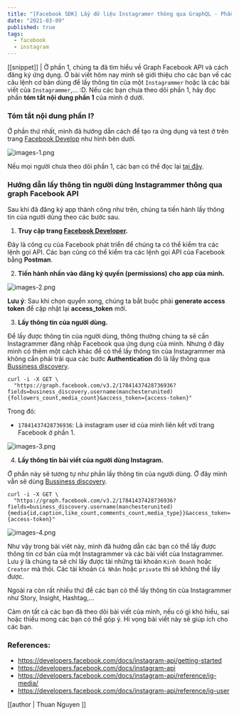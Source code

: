 ```yaml
---
title: "[Facebook SDK] Lấy dữ liệu Instagramer thông qua GraphQL - Phần 2"
date: "2021-03-09"
published: true
tags:
  - facebook
  - instagram
---
```


[[snippet]]
| Ở phần 1, chúng ta đã tìm hiểu về Graph Facebook API và cách đăng ký ứng dụng. Ở bài viết hôm nay mình sẽ giới thiệu cho các bạn về các câu lệnh cơ bản dùng để lấy thông tin của một `Instagrammer` hoặc là các bài viết của `Instagrammer`,... :D. Nếu các bạn chưa theo dõi phần 1, hãy đọc phần __tóm tắt nội dung phần 1__ của mình ở dưới.

### Tóm tắt nội dung phần I?

Ở phần thứ nhất, mình đã hướng dẫn cách để tạo ra ứng dụng và test ở trên trang [Facebook Develop](https://developers.facebook.com/) như hình bên dưới.

![images-1.png](/images-1.png)

Nếu mọi người chưa theo dõi phần 1, các bạn có thể đọc lại [tại đây](https://blog.tomosia.com/facebook-graph-facebook-api-phan-1/).

### Hướng dẫn lấy thông tin người dùng Instagrammer thông qua graph Facebook API


Sau khi đã đăng ký app thành công như trên, chúng ta tiến hành lấy thông tin của người dùng theo các bước sau.
  1. **Truy cập trang [Facebook Developer](https://developers.facebook.com/tools/explorer).**

  Đây là công cụ của Facebook phát triển để chúng ta có thể kiểm tra các lệnh gọi API. Các bạn cũng có thể kiểm tra các lệnh gọi API của Facebook bằng __Postman__.

  2. **Tiến hành nhấn vào đăng ký quyền (permissions) cho app của mình.**

  ![images-2.png](/images-2.png)

  __Lưu ý__: Sau khi chọn quyền xong, chúng ta bắt buộc phải __generate access token__ để cập nhật lại __access_token__ mới.

  3. **Lấy thông tin của người dùng.**

  Để lấy được thông tin của người dùng, thông thường chúng ta sẽ cần Instagrammer đăng nhập Facebook qua ứng dụng của mình. Nhưng ở đây mình có thêm một cách khác để có thể lấy thông tin của Instagrammer mà không cần phải trải qua các bước __Authentication__ đó là lấy thông qua [Bussiness discovery](https://developers.facebook.com/docs/instagram-api/guides/business-discovery/).

  ```
  curl -i -X GET \
    "https://graph.facebook.com/v3.2/17841437428736936?fields=business_discovery.username(manchesterunited){followers_count,media_count}&access_token={access-token}"
  ```

  Trong đó:
  - `17841437428736936`: Là instagram user id của mình liên kết với trang Facebook ở phần 1.

  ![images-3.png](/images-3.png)<br>

  4. **Lấy thông tin bài viết của người dùng Instagram.**

  Ở phần này sẽ tương tự như phần lấy thông tin của người dùng. Ở đây mình vẫn sẽ dùng [Bussiness discovery](https://developers.facebook.com/docs/instagram-api/guides/business-discovery/).

  ```
  curl -i -X GET \
    "https://graph.facebook.com/v3.2/17841437428736936?fields=business_discovery.username(manchesterunited){media{id,caption,like_count,comments_count,media_type}}&access_token={access-token}"
  ```

  ![images-4.png](/images-4.png)<br>

Như vậy trong bài viêt này, mình đã hướng dẫn các bạn có thể lấy được thông tin cơ bản của một Instagrammer và các bài viết của Instagrammer. Lưu ý là chúng ta sẽ chỉ lấy được tài những tài khoản `Kinh Doanh` hoặc `Creator` mà thôi. Các tài khoản `Cá Nhân` hoặc `private` thì sẽ không thể lấy được.

Ngoài ra còn rất nhiều thứ để các bạn có thể lấy thông tin của Instagrammer như Story, Insight, Hashtag,...

Cảm ơn tất cả các bạn đã theo dõi bài viết của mình, nếu có gì khó hiểu, sai hoặc thiếu mong các bạn có thể góp ý. Hi vọng bài viết này sẽ giúp ích cho các bạn.

### References:
- https://developers.facebook.com/docs/instagram-api/getting-started
- https://developers.facebook.com/docs/instagram-api
- https://developers.facebook.com/docs/instagram-api/reference/ig-media/
- https://developers.facebook.com/docs/instagram-api/reference/ig-user

[[author | Thuan Nguyen ]]
